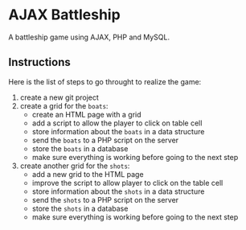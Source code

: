 # AJAX Battleship

A battleship game using AJAX, PHP and MySQL. 

## Instructions

Here is the list of steps to go throught to realize the game:

1. create a new git project
2. create a grid for the `boats`:
    - create an HTML page with a grid
    - add a script to allow the player to click on table cell
    - store information about the `boats` in a data structure
    - send the `boats` to a PHP script on the server
    - store the `boats` in a database
    - make sure everything is working before going to the next step
3. create another grid for the `shots`:
    - add a new grid to the HTML page
    - improve the script to allow player to click on the table cell
    - store information about the `shots` in a data structure
    - send the `shots` to a PHP script on the server
    - store the `shots` in a database
    - make sure everything is working before going to the next step
